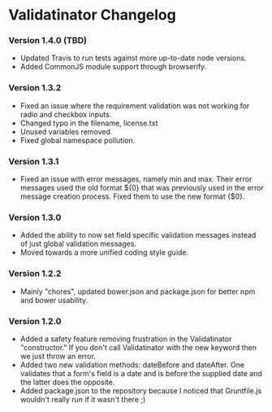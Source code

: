 # Validatinator Changelog

### Version 1.4.0 (TBD)

* Updated Travis to run tests against more up-to-date node versions.
* Added CommonJS module support through browserify.

### Version 1.3.2

* Fixed an issue where the requirement validation was not working for radio and checkbox inputs.
* Changed typo in the filename, license.txt
* Unused variables removed.
* Fixed global namespace pollution.

### Version 1.3.1

* Fixed an issue with error messages, namely min and max.  Their error messages used the old format ${0} that was previously used in the error message creation process.  Fixed them to use the new format {$0}.

### Version 1.3.0

* Added the ability to now set field specific validation messages instead of just global validation messages.
* Moved towards a more unified coding style guide.


### Version 1.2.2

* Mainly "chores", updated bower.json and package.json for better npm and bower usability.

### Version 1.2.0

* Added a safety feature removing frustration in the Validatinator "constructor."  If you don't call Validatinator with the new keyword then we just throw an error.
* Added two new validation methods: dateBefore and dateAfter.  One validates that a form's field is a date and is before the supplied date and the latter does the opposite.
* Added package.json to the repository because I noticed that Gruntfile.js wouldn't really run if it wasn't there ;)
